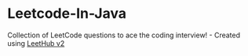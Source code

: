 # Leetcode-In-Java
Collection of LeetCode questions to ace the coding interview! - Created using [LeetHub v2](https://github.com/arunbhardwaj/LeetHub-2.0)
